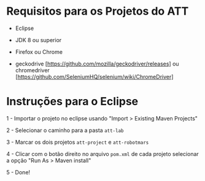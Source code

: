 # Requisitos para os Projetos do ATT

- Eclipse
- JDK 8 ou superior

- Firefox ou Chrome
- geckodrive [https://github.com/mozilla/geckodriver/releases] ou chromedriver [https://github.com/SeleniumHQ/selenium/wiki/ChromeDriver]

# Instruções para o Eclipse

1 - Importar o projeto no eclipse usando "Import > Existing Maven Projects"

2 - Selecionar o caminho para a pasta `att-lab`

3 - Marcar os dois projetos `att-project` e `att-robotmars`

4 - Clicar com o botão direito no arquivo `pom.xml` de cada projeto selecionar a opção "Run As > Maven install"

5 - Done! 
